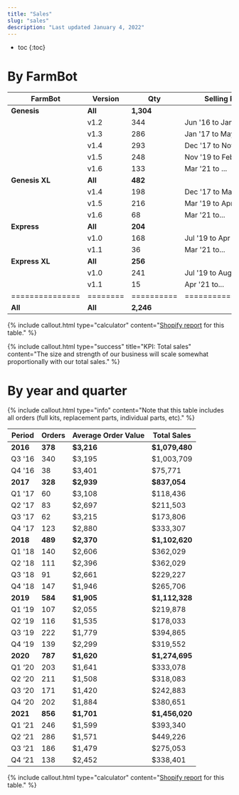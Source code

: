 ```yaml
---
title: "Sales"
slug: "sales"
description: "Last updated January 4, 2022"
---
```


* toc
{:toc}

# By FarmBot

|FarmBot        |Version |Qty       |Selling Period     |Avg. Price          |Net Sales |
|---------------|--------|----------|-------------------|--------------------|----------|
|**Genesis**    |**All** |**1,304** |                   |**$2,712**          |**$3,536,254**
|               |v1.2    |344       |Jun '16 to Jan '17 |$2,897              |$996,480
|               |v1.3    |286       |Jan '17 to May '18 |$2,630              |$752,260
|               |v1.4    |293       |Dec '17 to Nov '19 |$2,411              |$706,337
|               |v1.5    |248       |Nov '19 to Feb '21 |$2,639              |$654,434
|               |v1.6    |133       |Mar '21 to ...     |$3,209              |$426,743
|**Genesis XL** |**All** |**482**   |                   |**$3,967**          |**$1,912,009**
|               |v1.4    |198       |Dec '17 to Mar '19 |$3,539              |$700,799
|               |v1.5    |216       |Mar '19 to Apr '21 |$4,112              |$888,204
|               |v1.6    |68        |Mar '21 to...      |$4,750              |$323,006
|**Express**    |**All** |**204**   |                   |**$1,526**          |**$311,206**
|               |v1.0    |168       |Jul '19 to Apr '21 |$1,534              |$257,656
|               |v1.1    |36        |Mar '21 to...      |$1,488              |$53,550
|**Express XL** |**All** |**256**   |                   |**$1,800**          |**$460,832**
|               |v1.0    |241       |Jul '19 to Aug '21 |$1,792              |$431,760
|               |v1.1    |15        |Apr '21 to...      |$1,938              |$29,072
|===============|========|==========|===================|====================|
|**All**        |**All** |**2,246** |                   |**$2,770**          |**$6,220,301**

{%
include callout.html
type="calculator"
content="[Shopify report](https://farmbot.myshopify.com/admin/reports/2536702050?since=2016-06-01&until=2022-01-03) for this table."
%}

{%
include callout.html
type="success"
title="KPI: Total sales"
content="The size and strength of our business will scale somewhat proportionally with our total sales."
%}

# By year and quarter

{%
include callout.html
type="info"
content="Note that this table includes all orders (full kits, replacement parts, individual parts, etc)."
%}

|Period    |Orders  |Average Order Value|Total Sales|
|----------|--------|-------------------|-----------|
|**2016**  |**378** |**$3,216**         |**$1,079,480**
|Q3 '16    |340     |$3,195             |$1,003,709
|Q4 '16    |38      |$3,401             |$75,771
|**2017**  |**328** |**$2,939**         |**$837,054**
|Q1 '17    |60      |$3,108             |$118,436
|Q2 '17    |83      |$2,697             |$211,503
|Q3 '17    |62      |$3,215             |$173,806
|Q4 '17    |123     |$2,880             |$333,307
|**2018**  |**489** |**$2,370**         |**$1,102,620**
|Q1 '18    |140     |$2,606             |$362,029
|Q2 '18    |111     |$2,396             |$362,029
|Q3 '18    |91      |$2,661             |$229,227
|Q4 '18    |147     |$1,946             |$265,706
|**2019**	 |**584** |**$1,905**         |**$1,112,328**
|Q1 ‘19	   |107     |$2,055             |$219,878
|Q2 ‘19	   |116     |$1,535             |$178,033
|Q3 ‘19	   |222     |$1,779             |$394,865
|Q4 ‘19	   |139     |$2,299             |$319,552
|**2020**	 |**787** |**$1,620**         |**$1,274,695**
|Q1 ‘20	   |203     |$1,641             |$333,078
|Q2 ‘20	   |211     |$1,508             |$318,083
|Q3 ‘20	   |171     |$1,420             |$242,883
|Q4 ‘20	   |202     |$1,884             |$380,651
|**2021**	 |**856** |**$1,701**         |**$1,456,020**
|Q1 ‘21	   |246     |$1,599             |$393,340
|Q2 ‘21	   |286     |$1,571             |$449,226
|Q3 ‘21	   |186     |$1,479             |$275,053
|Q4 ‘21	   |138     |$2,452             |$338,401

{%
include callout.html
type="calculator"
content="[Shopify report](https://farmbot.myshopify.com/admin/reports/2536734818?since=2019-07-01&until=2019-09-30) for this table."
%}
